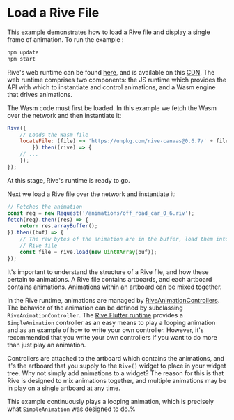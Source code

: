 # Load a Rive File

This example demonstrates how to load a Rive file and display a single frame of animation. To run the example :

```bash
npm update 
npm start
```

Rive's web runtime can be found [here](https://www.npmjs.com/package/rive-canvas), and is available on this [CDN](https://unpkg.com/rive-canvas@0.6.7/rive.js). The web runtime comprises two components: the JS runtime which provides the API with which to instantiate and control animations, and a Wasm engine that drives animations.

The Wasm code must first be loaded. In this example we fetch the Wasm over the network and then instantiate it:

```javascript
Rive({
    // Loads the Wasm file
    locateFile: (file) => 'https://unpkg.com/rive-canvas@0.6.7/' + file,
        }).then((rive) => {
    // ...
    });
});
```

At this stage, Rive's runtime is ready to go.

Next we load a Rive file over the network and instantiate it:

```javascript
// Fetches the animation
const req = new Request('/animations/off_road_car_0_6.riv');
fetch(req).then((res) => {
    return res.arrayBuffer();
}).then((buf) => {
    // The raw bytes of the animation are in the buffer, load them into a
    // Rive file
    const file = rive.load(new Uint8Array(buf));
});
```


It's important to understand the structure of a Rive file, and how these pertain to animations. A Rive file contains artboards, and each artboard contains animations. Animations within an artboard can be mixed together.

In the Rive runtime, animations are managed by [RiveAnimationControllers](https://github.com/rive-app/rive-flutter/blob/master/lib/src/rive_core/rive_animation_controller.dart). The behavior of the animation can be defined by subclassing ```RiveAnimationController```. The [Rive Flutter runtime](https://pub.dev/packages/rive) provides a ```SimpleAnimation``` controller as an easy means to play a looping animation and as an example of how to write your own controller. However, it's recommended that you write your own controllers if you want to do more than just play an animation.

Controllers are attached to the artboard which contains the animations, and it's the artboard that you supply to the ```Rive()``` widget to place in your widget tree. Why not simply add animations to a widget? The reason for this is that Rive is designed to mix animations together, and multiple animations may be in play on a single artboard at any time.

This example continuously plays a looping animation, which is precisely what ```SimpleAnimation``` was designed to do.%